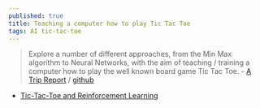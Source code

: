 ```yaml
---
published: true
title: Teaching a computer how to play Tic Tac Toe
tags: AI tic-tac-toe
---
```

> Explore a number of different approaches, from the Min Max algorithm to Neural Networks, with the aim of teaching / training a computer how to play the well known board game Tic Tac Toe. - [A Trip Report](https://medium.com/@carsten.friedrich/teaching-a-computer-to-play-tic-tac-toe-88feb838b5e3) / [github](https://github.com/fcarsten/tic-tac-toe)

- [Tic-Tac-Toe and Reinforcement Learning](https://medium.com/swlh/tic-tac-toe-and-deep-neural-networks-ea600bc53f51)

